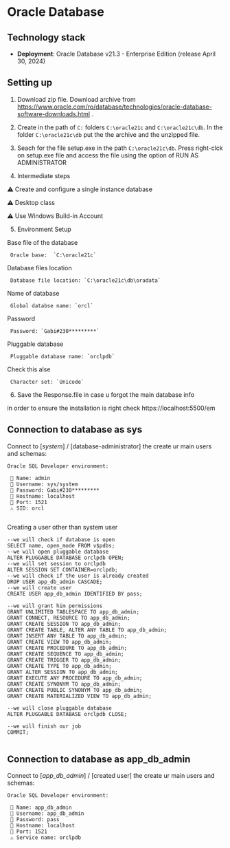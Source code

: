 # Oracle Database

## Technology stack  
- **Deployment**: Oracle Database v21.3 - Enterprise Edition (release April 30, 2024)

## Setting up 

1. Download zip file. 
   Download archive from https://www.oracle.com/ro/database/technologies/oracle-database-software-downloads.html .

2. Create in the path of `C:` folders `C:\oracle21c` and `C:\oracle21c\db`. 
   In the folder `C:\oracle21c\db` put the the archive and the unzipped file.

3. Seach for the file setup.exe in the path `C:\oracle21c\db`. Press right-clck on setup.exe file and access the file using the option of RUN AS ADMINISTRATOR

4. Intermediate steps

  ⚠️ Create and configure a single instance database 
  
  ⚠️ Desktop class
  
  ⚠️ Use Windows Build-in Account
  
5. Environment Setup

Base file of the database
```
 Oracle base:  `C:\oracle21c`
```

Database files location
```
 Database file location: `C:\oracle21c\db\oradata`
```
Name of database
```
 Global databse name: `orcl`
```
Password
```
 Password: `Gabi#230*********`
```

Pluggable database
```
 Pluggable database name: `orclpdb`
```

Check this alse
```
 Character set: `Unicode`
 ```
 
6. Save the Response.file in case u forgot the main database info

in order to ensure the installation is right check https://localhost:5500/em

## Connection to database as sys

Connect to [_system_] / [database-administrator] the create ur main users and schemas: 
```
Oracle SQL Developer environment:
  
 🔼 Name: admin 
 🔼 Username: sys/system
 🔼 Password: Gabi#230*********
 🔼 Hostname: localhost
 🔼 Port: 1521
 ⚠️ SID: orcl
   
```

Creating a user other than system user
```
--we will check if database is open
SELECT name, open_mode FROM v$pdbs;
--we will open pluggable database
ALTER PLUGGABLE DATABASE orclpdb OPEN;
--we will set session to orclpdb
ALTER SESSION SET CONTAINER=orclpdb;
--we will check if the user is already created
DROP USER app_db_admin CASCADE;
--we will create user
CREATE USER app_db_admin IDENTIFIED BY pass;

--we will grant him permissions
GRANT UNLIMITED TABLESPACE TO app_db_admin;
GRANT CONNECT, RESOURCE TO app_db_admin;
GRANT CREATE SESSION TO app_db_admin;
GRANT CREATE TABLE, ALTER ANY TABLE TO app_db_admin;
GRANT INSERT ANY TABLE TO app_db_admin;
GRANT CREATE VIEW TO app_db_admin;
GRANT CREATE PROCEDURE TO app_db_admin;
GRANT CREATE SEQUENCE TO app_db_admin;
GRANT CREATE TRIGGER TO app_db_admin;
GRANT CREATE TYPE TO app_db_admin; 
GRANT ALTER SESSION TO app_db_admin;
GRANT EXECUTE ANY PROCEDURE TO app_db_admin;
GRANT CREATE SYNONYM TO app_db_admin;
GRANT CREATE PUBLIC SYNONYM TO app_db_admin;
GRANT CREATE MATERIALIZED VIEW TO app_db_admin;

--we will close pluggable database
ALTER PLUGGABLE DATABASE orclpdb CLOSE;

--we will finish our job
COMMIT;


```

## Connection to database as app_db_admin

Connect to [_app_db_admin_] / [created user] the create ur main users and schemas: 
```
Oracle SQL Developer environment:
  
 🔼 Name: app_db_admin
 🔼 Username: app_db_admin
 🔼 Password: pass
 🔼 Hostname: localhost
 🔼 Port: 1521
 ⚠️ Service name: orclpdb
   
```
